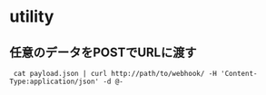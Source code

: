 # utility

## 任意のデータをPOSTでURLに渡す
` cat payload.json | curl http://path/to/webhook/ -H 'Content-Type:application/json' -d @-`
